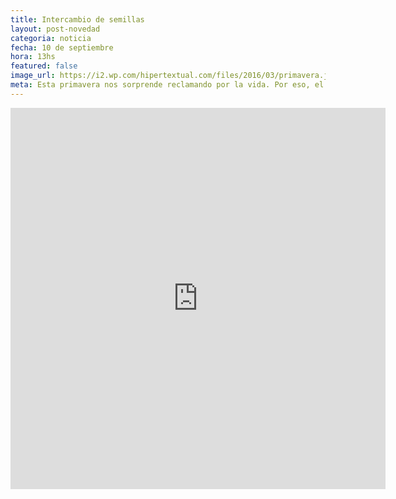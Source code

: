 ```yaml
---
title: Intercambio de semillas
layout: post-novedad
categoria: noticia
fecha: 10 de septiembre
hora: 13hs
featured: false
image_url: https://i2.wp.com/hipertextual.com/files/2016/03/primavera.jpg
meta: Esta primavera nos sorprende reclamando por la vida. Por eso, el domingo pasado, intercambiamos semillas y compartimos la comida.
---
```




<div style="text-align: center">
	<iframe src="https://www.facebook.com/plugins/post.php?href=https%3A%2F%2Fwww.facebook.com%2Fmedia%2Fset%2F%3Fset%3Da.1909996465930594.1073741869.100007607774862%26type%3D3&width=500" width="600" height="610" style="border:none;overflow:hidden" scrolling="no" frameborder="0" allowTransparency="true"></iframe>
</div>